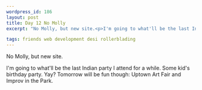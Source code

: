 ```yaml
--- 
wordpress_id: 186
layout: post
title: Day 12 No Molly
excerpt: "No Molly, but new site.<p>I'm going to what'll be the last Indian party I attend for a while.  Some kid's birthday party.  Yay?  Tomorrow will be fun though: Uptown Art Fair and Improv in the Park."

tags: friends web development desi rollerblading
---
```


No Molly, but new site.<p>I'm going to what'll be the last Indian party I attend for a while.  Some kid's birthday party.  Yay?  Tomorrow will be fun though: Uptown Art Fair and Improv in the Park.
